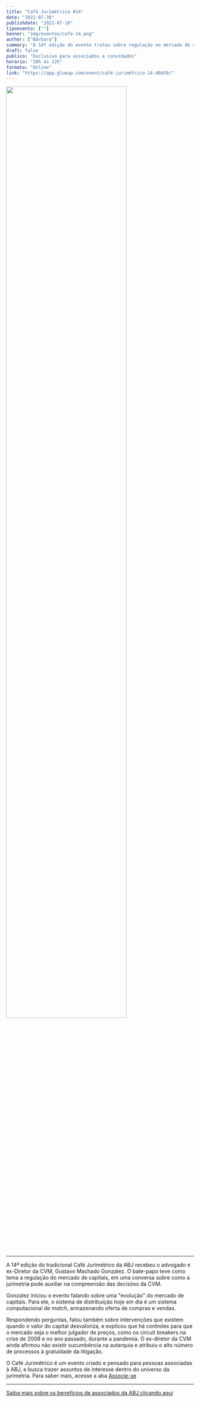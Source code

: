 ```yaml
---
title: "Café Jurimétrico #14"
date: "2021-07-30"
publishdate: "2021-07-16"
tipoevento: [""]
banner: "img/eventos/cafe-14.png"
author: ["Bárbara"]
summary: "A 14ª edição do evento tratou sobre regulação no mercado de capitais e contou com a participação do advogado, ex-diretor da CVM e professor do Insper, FGV e PUC-RJ Gustavo Machado Gonzalez." 
draft: false
publico: "Exclusivo para associados e convidados"
horario: "10h às 12h"
formato: "Online"
link: "https://app.glueup.com/event/café-jurimétrico-14-40459/"
---
```


<img src="/img/eventos/cafe-14.png" width="80%">

<hr>
A 14ª edição do tradicional Café Jurimétrico da ABJ recebeu o advogado e 
ex-Diretor da CVM, Gustavo Machado Gonzalez. O bate-papo teve como tema a 
regulação do mercado de capitais, em uma conversa sobre como a jurimetria pode 
auxiliar na compreensão das decisões da CVM.

Gonzalez iniciou o evento falando sobre uma "evolução" do mercado de capitais. 
Para ele, o sistema de distribuição hoje em dia é um sistema computacional de 
_match_, armazenando oferta de compras e vendas. 

Respondendo perguntas, falou também sobre intervenções que existem quando o 
valor do capital desvaloriza, e explicou que há controles para que o mercado 
seja o melhor julgador de preços, como os circuit breakers na crise de 2008 e 
no ano passado, durante a pandemia. O ex-diretor da CVM ainda afirmou não 
existir sucumbência na autarquia e atribuiu o alto número de processos à 
gratuidade da litigação. 

O Café Jurimétrico é um evento criado e pensado para pessoas associadas à ABJ, e
busca trazer assuntos de interesse dentro do universo da jurimetria. Para saber 
mais, acesse a aba [Associe-se](https://abj.org.br/associados/)


<hr>

[Saiba mais sobre os benefícios de associados da ABJ clicando aqui](https://abj.org.br/associados/) 
